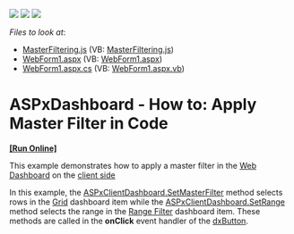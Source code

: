 <!-- default badges list -->
![](https://img.shields.io/endpoint?url=https://codecentral.devexpress.com/api/v1/VersionRange/128579785/21.1.6%2B)
[![](https://img.shields.io/badge/Open_in_DevExpress_Support_Center-FF7200?style=flat-square&logo=DevExpress&logoColor=white)](https://supportcenter.devexpress.com/ticket/details/T490897)
[![](https://img.shields.io/badge/📖_How_to_use_DevExpress_Examples-e9f6fc?style=flat-square)](https://docs.devexpress.com/GeneralInformation/403183)
<!-- default badges end -->
<!-- default file list -->
*Files to look at*:

* [MasterFiltering.js](./CS/WebDashboard_SetMasterFilter/Scripts/MasterFiltering.js) (VB: [MasterFiltering.js](./VB/WebDashboard_SetMasterFilter/Scripts/MasterFiltering.js))
* [WebForm1.aspx](./CS/WebDashboard_SetMasterFilter/WebForm1.aspx) (VB: [WebForm1.aspx](./VB/WebDashboard_SetMasterFilter/WebForm1.aspx))
* [WebForm1.aspx.cs](./CS/WebDashboard_SetMasterFilter/WebForm1.aspx.cs) (VB: [WebForm1.aspx.vb](./VB/WebDashboard_SetMasterFilter/WebForm1.aspx.vb))
<!-- default file list end -->
# ASPxDashboard - How to: Apply Master Filter in Code
<!-- run online -->
**[[Run Online]](https://codecentral.devexpress.com/128579785/)**
<!-- run online end -->


This example demonstrates how to apply a master filter in the [Web Dashboard](https://docs.devexpress.com/Dashboard/115955) on the [client side](https://docs.devexpress.com/Dashboard/116302) 

In this example, the [ASPxClientDashboard.SetMasterFilter](https://docs.devexpress.com/Dashboard/js-ASPxClientDashboard#js_ASPxClientDashboard_SetMasterFilter_itemName_values_) method selects rows in the [Grid](https://docs.devexpress.com/Dashboard/117161/) dashboard item while the [ASPxClientDashboard.SetRange](https://docs.devexpress.com/Dashboard/js-ASPxClientDashboard#js_ASPxClientDashboard_SetRange_itemName_range_)  method selects the range in the [Range Filter](https://docs.devexpress.com/Dashboard/117168/) dashboard item.  These methods are called in the **onClick** event handler of the [dxButton](https://js.devexpress.com/DevExtreme/20_2/ApiReference/UI_Widgets/dxButton/).
